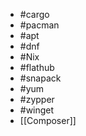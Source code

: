 - #cargo
- #pacman
- #apt
- #dnf
- #Nix
- #flathub
- #snapack
- #yum
- #zypper
- #winget
- [[Composer]]